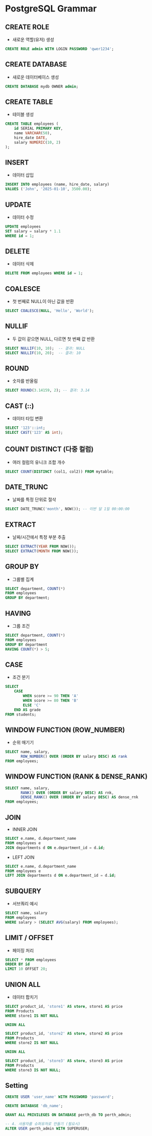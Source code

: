 # PostgreSQL Grammar

## CREATE ROLE
- 새로운 역할(유저) 생성
```sql
CREATE ROLE admin WITH LOGIN PASSWORD 'qwer1234';
```

## CREATE DATABASE
- 새로운 데이터베이스 생성
```sql
CREATE DATABASE mydb OWNER admin;
```

## CREATE TABLE
- 테이블 생성
```sql
CREATE TABLE employees (
    id SERIAL PRIMARY KEY,
    name VARCHAR(50),
    hire_date DATE,
    salary NUMERIC(10, 2)
);
```

## INSERT
- 데이터 삽입
```sql
INSERT INTO employees (name, hire_date, salary)
VALUES ('John', '2025-01-10', 3500.00);
```

## UPDATE
- 데이터 수정
```sql
UPDATE employees
SET salary = salary * 1.1
WHERE id = 1;
```

## DELETE
- 데이터 삭제
```sql
DELETE FROM employees WHERE id = 1;
```

## COALESCE
- 첫 번째로 NULL이 아닌 값을 반환
```sql
SELECT COALESCE(NULL, 'Hello', 'World');
```

## NULLIF
- 두 값이 같으면 NULL, 다르면 첫 번째 값 반환
```sql
SELECT NULLIF(10, 10);  -- 결과: NULL
SELECT NULLIF(10, 20);  -- 결과: 10
```

## ROUND
- 숫자를 반올림
```sql
SELECT ROUND(3.14159, 2); -- 결과: 3.14
```

## CAST (::)
- 데이터 타입 변환
```sql
SELECT '123'::int;
SELECT CAST('123' AS int);
```

## COUNT DISTINCT (다중 컬럼)
- 여러 컬럼의 유니크 조합 개수
```sql
SELECT COUNT(DISTINCT (col1, col2)) FROM mytable;
```

## DATE_TRUNC
- 날짜를 특정 단위로 절삭
```sql
SELECT DATE_TRUNC('month', NOW()); -- 이번 달 1일 00:00:00
```

## EXTRACT
- 날짜/시간에서 특정 부분 추출
```sql
SELECT EXTRACT(YEAR FROM NOW());
SELECT EXTRACT(MONTH FROM NOW());
```

## GROUP BY
- 그룹별 집계
```sql
SELECT department, COUNT(*) 
FROM employees 
GROUP BY department;
```

## HAVING
- 그룹 조건
```sql
SELECT department, COUNT(*) 
FROM employees 
GROUP BY department
HAVING COUNT(*) > 5;
```

## CASE
- 조건 분기
```sql
SELECT 
    CASE 
        WHEN score >= 90 THEN 'A'
        WHEN score >= 80 THEN 'B'
        ELSE 'C'
    END AS grade
FROM students;
```

## WINDOW FUNCTION (ROW_NUMBER)
- 순위 매기기
```sql
SELECT name, salary,
       ROW_NUMBER() OVER (ORDER BY salary DESC) AS rank
FROM employees;
```

## WINDOW FUNCTION (RANK & DENSE_RANK)
```sql
SELECT name, salary,
       RANK() OVER (ORDER BY salary DESC) AS rnk,
       DENSE_RANK() OVER (ORDER BY salary DESC) AS dense_rnk
FROM employees;
```

## JOIN
- INNER JOIN
```sql
SELECT e.name, d.department_name
FROM employees e
JOIN departments d ON e.department_id = d.id;
```

- LEFT JOIN
```sql
SELECT e.name, d.department_name
FROM employees e
LEFT JOIN departments d ON e.department_id = d.id;
```

## SUBQUERY
- 서브쿼리 예시
```sql
SELECT name, salary
FROM employees
WHERE salary > (SELECT AVG(salary) FROM employees);
```

## LIMIT / OFFSET
- 페이징 처리
```sql
SELECT * FROM employees
ORDER BY id
LIMIT 10 OFFSET 20;
```
## UNION ALL
- 데이터 합치기

```sql
SELECT product_id, 'store1' AS store, store1 AS price
FROM Products
WHERE store1 IS NOT NULL

UNION ALL

SELECT product_id, 'store2' AS store, store2 AS price
FROM Products
WHERE store2 IS NOT NULL

UNION ALL

SELECT product_id, 'store3' AS store, store3 AS price
FROM Products
WHERE store3 IS NOT NULL;
```


## Setting

```sql
CREATE USER 'user_name' WITH PASSWORD 'password';

CREATE DATABASE 'db_name';

GRANT ALL PRIVILEGES ON DATABASE perth_db TO perth_admin;

-- 4. 사용자를 슈퍼유저로 만들기 (필요시)
ALTER USER perth_admin WITH SUPERUSER;
```

